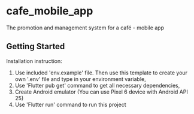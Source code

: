 # cafe_mobile_app

The promotion and management system for a café - mobile app

## Getting Started

Installation instruction:
 1. Use included 'env.example' file. Then use this template to create your own '.env' file and type in your environment variable, 
 2. Use 'Flutter pub get' command to get all necessary dependencies,
 3. Create Android emulator (You can use Pixel 6 device with Android API 25)
 4. Use 'Flutter run' command to run this project 
